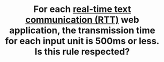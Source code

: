 ---
title: For each [real-time text communication (RTT)](#real-time-text-communication-rtt) web application, the transmission time for each input unit is 500ms or less. Is this rule respected?
---